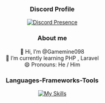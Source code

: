 <div align="center">
  
### Discord Profile
[![Discord Presence](https://lanyard.cnrad.dev/api/594483633662984192?bg=1a1b26&borderRadius=10px&hideDiscrim=true&showDisplayName=true&hideActivity=whenNotUsed)](https://discord.com/users/594483633662984192)

### About me
👋 Hi, I’m @Gamemine098
<br/>
🌱 I’m currently learning PHP , Laravel
<br/>
😄 Pronouns: He / Him

### Languages-Frameworks-Tools
[![My Skills](https://skillicons.dev/icons?i=html,css,tailwindcss)](https://skillicons.dev)

</div>

